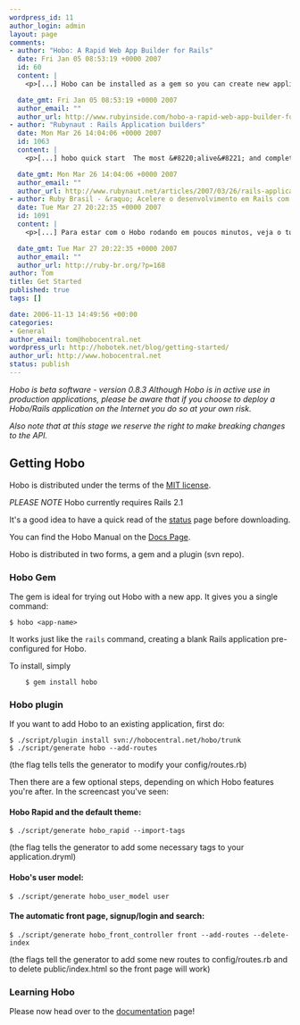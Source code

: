 ```yaml
--- 
wordpress_id: 11
author_login: admin
layout: page
comments: 
- author: "Hobo: A Rapid Web App Builder for Rails"
  date: Fri Jan 05 08:53:19 +0000 2007
  id: 60
  content: |
    <p>[...] Hobo can be installed as a gem so you can create new applications from scratch with the hobo command line tool, or as a plugin so you can add Hobo features to existing applications. Learn more in the installation guide. Hobo also includes a templating system and mark up language called DRYML (Don't Repeat Yourself Markup Language) that allows you to include things using custom defined HTML tags, rather than <%= %> blocks. There's quite a lot to Hobo, so you'll want to go through its comprehensive official site and watch the Hobo screencast to get a real feel for it where a classified ads app is created within minutes. [...]</p>

  date_gmt: Fri Jan 05 08:53:19 +0000 2007
  author_email: ""
  author_url: http://www.rubyinside.com/hobo-a-rapid-web-app-builder-for-rails-350.html
- author: "Rubynaut : Rails Application builders"
  date: Mon Mar 26 14:04:06 +0000 2007
  id: 1063
  content: |
    <p>[...] hobo quick start  The most &#8220;alive&#8221; and completed builder. It provides: [...]</p>

  date_gmt: Mon Mar 26 14:04:06 +0000 2007
  author_email: ""
  author_url: http://www.rubynaut.net/articles/2007/03/26/rails-application-builders
- author: Ruby Brasil - &raquo; Acelere o desenvolvimento em Rails com o Hobo
  date: Tue Mar 27 20:22:35 +0000 2007
  id: 1091
  content: |
    <p>[...] Para estar com o Hobo rodando em poucos minutos, veja o tutorial com alguns screencasts e visite o site do projeto.    Tags: Artigos O que voc&Atilde;&ordf; achou deste artigo?  (N&Atilde;&pound;o h&Atilde;&iexcl; votos) &nbsp;Loading ... [...]</p>

  date_gmt: Tue Mar 27 20:22:35 +0000 2007
  author_email: ""
  author_url: http://ruby-br.org/?p=168
author: Tom
title: Get Started
published: true
tags: []

date: 2006-11-13 14:49:56 +00:00
categories: 
- General
author_email: tom@hobocentral.net
wordpress_url: http://hobotek.net/blog/getting-started/
author_url: http://www.hobocentral.net
status: publish
---
```

*Hobo is beta software - version 0.8.3 Although Hobo is in active use in production applications, please be aware that if you choose to deploy a Hobo/Rails application on the Internet you do so at your own risk.*

*Also note that at this stage we reserve the right to make breaking changes to the API.*

## Getting Hobo

Hobo is distributed under the terms of the [MIT license](http://www.opensource.org/licenses/mit-license.php).

*PLEASE NOTE* Hobo currently requires Rails 2.1

It's a good idea to have a quick read of the [status](/blog/status/) page before downloading.

You can find the Hobo Manual on the [Docs Page](/blog/docs/).

Hobo is distributed in two forms, a gem and a plugin (svn repo).

### Hobo Gem

The gem is ideal for trying out Hobo with a new app. It gives you a single command:

    $ hobo <app-name>

It works just like the `rails` command, creating a blank Rails application pre-configured for Hobo. 

To install, simply

        $ gem install hobo

### Hobo plugin

If you want to add Hobo to an existing application, first do:

    $ ./script/plugin install svn://hobocentral.net/hobo/trunk
    $ ./script/generate hobo --add-routes

(the flag tells tells the generator to modify your config/routes.rb)

Then there are a few optional steps, depending on which Hobo features you're after. In the screencast you've seen:

#### Hobo Rapid and the default theme:

	$ ./script/generate hobo_rapid --import-tags

(the flag tells the generator to add some necessary tags to your application.dryml)
	
#### Hobo's user model:

	$ ./script/generate hobo_user_model user
	
#### The automatic front page, signup/login and search:

    $ ./script/generate hobo_front_controller front --add-routes --delete-index
	
(the flags tell the generator to add some new routes to config/routes.rb and to delete public/index.html so the front page will work)

### Learning Hobo

Please now head over to the [documentation](/blog/docs) page!
